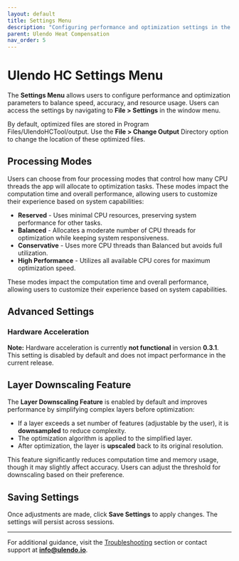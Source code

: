```yaml
---  
layout: default  
title: Settings Menu  
description: "Configuring performance and optimization settings in the Ulendo HC app."  
parent: Ulendo Heat Compensation  
nav_order: 5
---  
```


# Ulendo HC Settings Menu  

The **Settings Menu** allows users to configure performance and optimization parameters to balance speed, accuracy, and resource usage. Users can access the settings by navigating to **File > Settings** in the window menu.

By default, optimized files are stored in Program Files/UlendoHCTool/output. Use the **File > Change Output** Directory option to change the location of these optimized files.

## Processing Modes  
Users can choose from four processing modes that control how many CPU threads the app will allocate to optimization tasks. These modes impact the computation time and overall performance, allowing users to customize their experience based on system capabilities:

- **Reserved** - Uses minimal CPU resources, preserving system performance for other tasks.
- **Balanced** - Allocates a moderate number of CPU threads for optimization while keeping system responsiveness.
- **Conservative** - Uses more CPU threads than Balanced but avoids full utilization.
- **High Performance** - Utilizes all available CPU cores for maximum optimization speed.

These modes impact the computation time and overall performance, allowing users to customize their experience based on system capabilities.

## Advanced Settings  
### Hardware Acceleration  
**Note:** Hardware acceleration is currently **not functional** in version **0.3.1**. This setting is disabled by default and does not impact performance in the current release.

## Layer Downscaling Feature  
The **Layer Downscaling Feature** is enabled by default and improves performance by simplifying complex layers before optimization:

- If a layer exceeds a set number of features (adjustable by the user), it is **downsampled** to reduce complexity.
- The optimization algorithm is applied to the simplified layer.
- After optimization, the layer is **upscaled** back to its original resolution.

This feature significantly reduces computation time and memory usage, though it may slightly affect accuracy. Users can adjust the threshold for downscaling based on their preference.

## Saving Settings  
Once adjustments are made, click **Save Settings** to apply changes. The settings will persist across sessions.

---

For additional guidance, visit the [Troubleshooting](#) section or contact support at **info@ulendo.io**.

